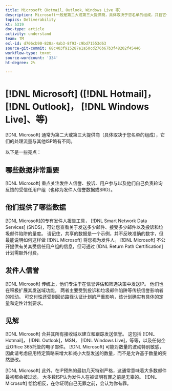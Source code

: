 ```yaml
---
title: Microsoft（Hotmail、Outlook、Windows Live 等）
description: Microsoft一般是第二大或第三大提供商，具体取决于您名单的组成，并且它们处理的流量与其他ISP略有不同。
topics: Deliverability
kt: 5319
doc-type: article
activity: understand
team: TM
exl-id: d706cb90-828a-4ab3-8f93-c9bd71553d63
source-git-commit: 68c403f915287e1a50cd276b67b3f48202f45446
workflow-type: tm+mt
source-wordcount: '334'
ht-degree: 2%

---
```


# [!DNL Microsoft] ([!DNL Hotmail]， [!DNL Outlook]， [!DNL Windows Live]、等)

[!DNL Microsoft] 通常为第二大或第三大提供商（具体取决于您名单的组成），它们的处理流量与其他ISP略有不同。

以下是一些亮点：

## 哪些数据非常重要

[!DNL Microsoft] 重点关注发件人信誉、投诉、用户参与以及他们自己负责轮询反馈的受信任用户组（也称为发件人信誉数据或SRD）。

## 他们提供了哪些数据

[!DNL Microsoft]的专有发件人报告工具， [!DNL Smart Network Data Services] (SNDS)，可让您查看关于发送多少邮件、接受多少邮件以及投诉和垃圾邮件陷阱的量度。 请记住，共享的数据是一个示例，并不反映准确的数字，但最能说明如何这样做 [!DNL Microsoft] 将您视为发件人。 [!DNL Microsoft] 不公开提供有关其受信任用户组的信息，但可通过 [!DNL Return Path Certification] 计划需额外付费。

## 发件人信誉

[!DNL Microsoft] 传统上，他们专注于在信誉评估和筛选决策中发送IP。 他们也在积极扩展其发送域功能。 两者主要受到投诉和垃圾邮件陷阱等传统信誉影响者的推动。 可交付性还受到回访路径认证计划的严重影响，该计划确实有具体的定量和定性计划要求。

## 见解

[!DNL Microsoft] 合并其所有接收域以建立和跟踪发送信誉。 这包括 [!DNL Hotmail]， [!DNL Outlook]，MSN， [!DNL Windows Live]，等等，以及任何企业Office 365托管的电子邮件。 [!DNL Microsoft] 可能对数量的波动特别敏感，因此请考虑应用特定策略来增大和减小大型发送的数量，而不是允许基于数量的突然更改。

[!DNL Microsoft] 此外，在IP预热的最初几天特别严格，这通常意味着大多数邮件最初都会被过滤。 大多数ISP认为发件人在被证明有罪之前是无辜的。 [!DNL Microsoft] 恰恰相反，在你证明自己无罪之前，会认为你有罪。

